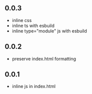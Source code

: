 ## 0.0.3

- inline css
- inline ts with esbuild
- inline type="module" js with esbuild

## 0.0.2

- preserve index.html formatting

## 0.0.1

- inline js in index.html

